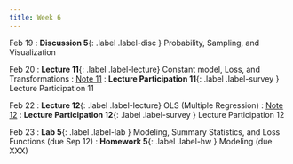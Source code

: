 ```yaml
---
title: Week 6
---
```

Feb 19
: **Discussion 5**{: .label .label-disc } Probability, Sampling, and Visualization

Feb 20
: **Lecture 11**{: .label .label-lecture} Constant model, Loss, and Transformations
    : [Note 11](https://ds100.org/course-notes/constant_model_loss_transformations/constant_model_loss_transformations.html)
: **Lecture Participation 11**{: .label .label-survey } Lecture Participation 11

Feb 22
: **Lecture 12**{: .label .label-lecture} OLS (Multiple Regression)
    : [Note 12](https://ds100.org/course-notes/ols/ols.html)
: **Lecture Participation 12**{: .label .label-survey } Lecture Participation 12


Feb 23
: **Lab 5**{: .label .label-lab }  Modeling, Summary Statistics, and Loss Functions (due Sep 12)
: **Homework 5**{: .label .label-hw } Modeling (due XXX)